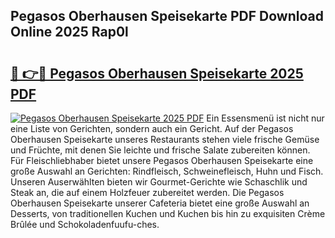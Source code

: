 ## Pegasos Oberhausen Speisekarte PDF Download Online 2025 Rap0l

# <h2><a href="http://gccll4.nevu.top/?p=Pegasos+Oberhausen+Speisekarte">🔗 👉🔴 Pegasos Oberhausen Speisekarte 2025 PDF</a></h2>

[![Pegasos Oberhausen Speisekarte 2025 PDF](https://i.imgur.com/dBaPXMq.png)](http://gccll4.nevu.top/?p=Pegasos+Oberhausen+Speisekarte)
Ein Essensmenü ist nicht nur eine Liste von Gerichten, sondern auch ein Gericht. Auf der Pegasos Oberhausen Speisekarte unseres Restaurants stehen viele frische Gemüse und Früchte, mit denen Sie leichte und frische Salate zubereiten können. Für Fleischliebhaber bietet unsere Pegasos Oberhausen Speisekarte eine große Auswahl an Gerichten: Rindfleisch, Schweinefleisch, Huhn und Fisch. Unseren Auserwählten bieten wir Gourmet-Gerichte wie Schaschlik und Steak an, die auf einem Holzfeuer zubereitet werden. Die Pegasos Oberhausen Speisekarte unserer Cafeteria bietet eine große Auswahl an Desserts, von traditionellen Kuchen und Kuchen bis hin zu exquisiten Crème Brûlée und Schokoladenfuufu-ches.
